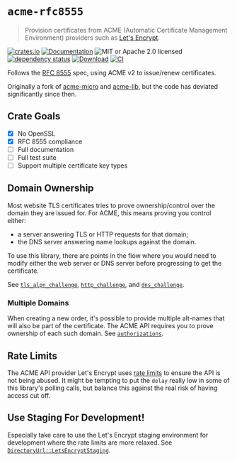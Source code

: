 # `acme-rfc8555`

> Provision certificates from ACME (Automatic Certificate Management Environment) providers such as [Let's Encrypt](https://letsencrypt.org/).

<!-- prettier-ignore-start -->

[![crates.io](https://img.shields.io/crates/v/acme-rfc8555?label=latest)](https://crates.io/crates/acme-rfc8555)
[![Documentation](https://docs.rs/acme-rfc8555/badge.svg)](https://docs.rs/acme-rfc8555/0.0.2)
![MIT or Apache 2.0 licensed](https://img.shields.io/crates/l/acme-rfc8555.svg)
<br />
[![dependency status](https://deps.rs/crate/acme-rfc8555/0.0.2/status.svg)](https://deps.rs/crate/acme-rfc8555/0.0.2)
[![Download](https://img.shields.io/crates/d/acme-rfc8555.svg)](https://crates.io/crates/acme-rfc8555)
[![CI](https://github.com/x52dev/acme-rfc8555/actions/workflows/ci.yml/badge.svg)](https://github.com/x52dev/acme-rfc8555/actions/workflows/ci.yml)

<!-- prettier-ignore-end -->

Follows the [RFC 8555](https://datatracker.ietf.org/doc/html/rfc8555) spec, using ACME v2 to issue/renew certificates.

Originally a fork of [acme-micro](https://github.com/kpcyrd/acme-micro) and [acme-lib](https://github.com/algesten/acme-lib), but the code has deviated significantly since then.

## Crate Goals

- [x] No OpenSSL
- [x] RFC 8555 compliance
- [ ] Full documentation
- [ ] Full test suite
- [ ] Support multiple certificate key types

## Domain Ownership

Most website TLS certificates tries to prove ownership/control over the domain they are issued for. For ACME, this means proving you control either:

- a server answering TLS or HTTP requests for that domain;
- the DNS server answering name lookups against the domain.

To use this library, there are points in the flow where you would need to modify either the web server or DNS server before progressing to get the certificate.

See [`tls_alpn_challenge`], [`http_challenge`], and [`dns_challenge`].

### Multiple Domains

When creating a new order, it's possible to provide multiple alt-names that will also be part of the certificate. The ACME API requires you to prove ownership of each such domain. See [`authorizations`].

## Rate Limits

The ACME API provider Let's Encrypt uses [rate limits] to ensure the API is not being abused. It might be tempting to put the `delay` really low in some of this library's polling calls, but balance this against the real risk of having access cut off.

## Use Staging For Development!

Especially take care to use the Let's Encrypt staging environment for development where the rate limits are more relaxed. See [`DirectoryUrl::LetsEncryptStaging`].

[`http_challenge`]: https://docs.rs/acme-rfc8555/0.0.2/acme_lite/order/struct.Auth.html#method.http_challenge
[`dns_challenge`]: https://docs.rs/acme-rfc8555/0.0.2/acme_lite/order/struct.Auth.html#method.dns_challenge
[`tls_alpn_challenge`]: https://docs.rs/acme-rfc8555/0.0.2/acme_lite/order/struct.Auth.html#method.tls_alpn_challenge
[`authorizations`]: https://docs.rs/acme-rfc8555/0.0.2/acme_lite/order/struct.NewOrder.html#method.authorizations
[rate limits]: https://letsencrypt.org/docs/rate-limits
[`DirectoryUrl::LetsEncryptStaging`]: https://docs.rs/acme-rfc8555/0.0.2/acme_lite/enum.DirectoryUrl.html#variant.LetsEncryptStaging
